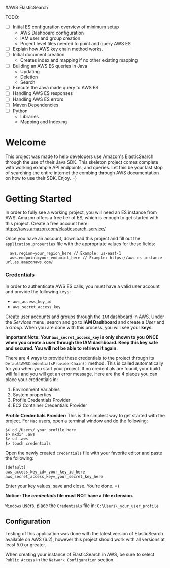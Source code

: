 #AWS ElasticSearch

TODO:
- [ ] Initial ES configuration overview of minimum setup
  - AWS Dashboard configuration
  - IAM user and group creation
  - Project level files needed to point and query AWS ES
- [ ] Explain how AWS key chain method works.
- [ ] Initial document creation
  - Creates index and mapping if no other existing mapping
- [ ] Building an AWS ES queries in Java
  - Updating
  - Deletion
  - Search
- [ ] Execute the Java made query to AWS ES
- [ ] Handling AWS ES responses
- [ ] Handling AWS ES errors
- [ ] Maven Dependencies
- [ ] Python
  - Libraries
  - Mapping and Indexing

# Welcome
This project was made to help developers use Amazon's ElasticSearch through the use of their Java SDK. This skeleton project comes complete with working example API endpoints, and queries. Let this be your last stop of searching the entire internet the combing through AWS documentation on how to use their SDK. Enjoy. =)

# Getting Started
In order to fully see a working project, you will need an ES instance from AWS. Amazon offers a free tier of ES, which is enough to get started with this project. Create a free account here: https://aws.amazon.com/elasticsearch-service/

Once you have an account, download this project and fill out the `application.properties` file with the appropriate values for these fields:
```
  aws.region=your_region_here // Example: us-east-1
  aws.endpoint=your_endpoint_here // Example: https://aws-es-instance-url.es.amazonaws.com/
```
### Credentials
In order to authenticate AWS ES calls, you must have a valid user account and provide the following keys:
 - `aws_access_key_id`
 - `aws_secret_access_key`

Create user accounts and groups through the `IAM` dashboard in AWS. Under the _Services_ menu, search and go to **IAM Dashboard** and create a _User_ and a _Group_. When you are done with this process, you will see your **keys**.

**Important Note: Your `aws_secret_access_key` is only shown to you ONCE when you create a user through the IAM dashboard. Keep this key safe and secured. You will not be able to retrieve it again.**

There are 4 ways to provide these credentials to the project through its `DefaultAWSCredentialsProviderChain()` method. This is called automatically for you when you start your project. If no credentials are found, your build will fail and you will get an error message. Here are the 4 places you can place your credentials in:
1. Environment Variables
2. System properties
3. Profile Credentials Provider
4. EC2 Container Credentials Provider

**Profile Credentials Provider:** This is the simplest way to get started with the project. For `Mac` users, open a terminal window and do the following:
```
$> cd /Users/_your_profile_here_
$> mkdir .aws
$> cd .aws
$> touch credentials
```
Open the newly created `credentials` file with your favorite editor and paste the following:
```
[default]
aws_access_key_id=_your_key_id_here
aws_secret_access_key=_your_secret_key_here
```
Enter your key values, save and close. You're done. =)

**Notice: The _credentials_ file must NOT have a file extension.**

`Windows` users, place the `Credentials` file in: `C:\Users\_your_user_profile`

## Configuration
Testing of this application was done with the latest version of ElasticSearch available on AWS (6.2), however this project should work with all versions at least 5.0 or greater.

When creating your instance of ElasticSearch in AWS, be sure to select `Public Access` in the `Network Configuration` section.
